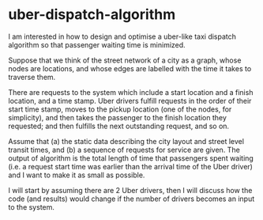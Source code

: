 # uber-dispatch-algorithm
  
  I am interested in how to design and optimise a uber-like taxi dispatch algorithm so that passenger waiting time is minimized.

  Suppose that we think of the street network of a city as a graph, whose nodes are locations, and whose edges are labelled with the time it takes to traverse them.

  There are requests to the system which include a start location and a finish location, and a time stamp. Uber drivers fulfill requests in the order of their start time stamp, moves to the pickup location (one of the nodes, for simplicity), and then takes the passenger to the finish location they requested; and then fulfills the next outstanding request, and so on.

  Assume that (a) the static data describing the city layout and street level transit times, and (b) a sequence of requests for service are given. The output of  algorithm is the total length of time that passengers spent waiting (i.e. a request start time was earlier than the arrival time of the Uber driver) and I want to make it as small as possible.

  I will start by assuming there are 2 Uber drivers, then I will discuss how the code (and results) would change if the number of drivers becomes an input to the system.
